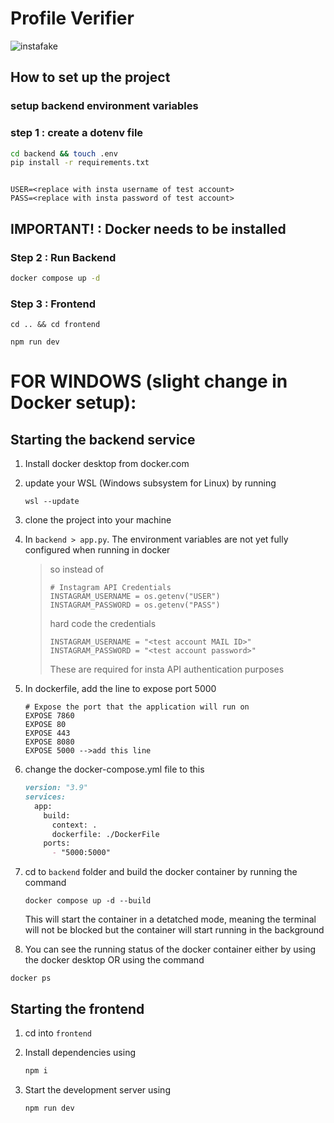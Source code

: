 # Profile Verifier

![instafake](https://github.com/vak-01/Profile-Verifier/assets/78302047/e5b73fc3-0196-47e6-a56d-37ffa2ff8b2c)


## How to set up the project

### setup backend environment variables


### step 1 : create a dotenv file

```bash
cd backend && touch .env
pip install -r requirements.txt
```

```.env

USER=<replace with insta username of test account>
PASS=<replace with insta password of test account>

```

## IMPORTANT! : Docker needs to be installed

### Step 2 : Run Backend

```bash
docker compose up -d
```

### Step 3 : Frontend

```
cd .. && cd frontend
```

```
npm run dev
```



# FOR WINDOWS (slight change in Docker setup):

## Starting the backend service

1. Install docker desktop from docker.com

2. update your WSL (Windows subsystem for Linux) by running
   ```
   wsl --update
   ```

3. clone the project into your machine

4. In `backend > app.py`. The environment variables are not yet fully configured when running in docker

   > so instead of
   > ```
   > # Instagram API Credentials
   > INSTAGRAM_USERNAME = os.getenv("USER")
   > INSTAGRAM_PASSWORD = os.getenv("PASS")
   > ```
   > hard code the credentials
   > ```
   > INSTAGRAM_USERNAME = "<test account MAIL ID>"
   > INSTAGRAM_PASSWORD = "<test account password>"
   > ```
   > These are required for insta API authentication purposes
   
5. In dockerfile, add the line to expose port 5000
   ```
   # Expose the port that the application will run on
   EXPOSE 7860
   EXPOSE 80
   EXPOSE 443
   EXPOSE 8080
   EXPOSE 5000 -->add this line
   ```

6. change the docker-compose.yml file to this

   ```md
   version: "3.9"
   services:
     app:
       build:
         context: .
         dockerfile: ./DockerFile
       ports:
         - "5000:5000"
   ```
   
   
8. cd to `backend` folder and build the docker container by running the command
   ```
   docker compose up -d --build
   ```
   This will start the container in a detatched mode, meaning the terminal will not be blocked but the container will start running in the background

9. You can see the running status of the docker container either by using the docker desktop OR using the command
  ```
  docker ps
  ```


## Starting the frontend

1. cd into `frontend`

2. Install dependencies using
    ```js
    npm i
    ```
3. Start the development server using
   ```
   npm run dev
   ```
